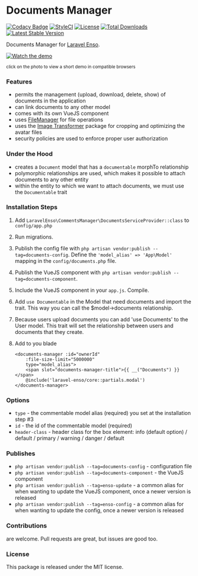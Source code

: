 <!--h-->
# Documents Manager
[![Codacy Badge](https://api.codacy.com/project/badge/Grade/3118ebe6bb4647df99675e83a9f56de2)](https://www.codacy.com/app/laravel-enso/DocumentsManager?utm_source=github.com&amp;utm_medium=referral&amp;utm_content=laravel-enso/DocumentsManager&amp;utm_campaign=Badge_Grade)
[![StyleCI](https://styleci.io/repos/85587885/shield?branch=master)](https://styleci.io/repos/85587885)
[![License](https://poser.pugx.org/laravel-enso/datatable/license)](https://https://packagist.org/packages/laravel-enso/datatable)
[![Total Downloads](https://poser.pugx.org/laravel-enso/documentsmanager/downloads)](https://packagist.org/packages/laravel-enso/documentsmanager)
[![Latest Stable Version](https://poser.pugx.org/laravel-enso/documentsmanager/version)](https://packagist.org/packages/laravel-enso/documentsmanager)
<!--/h-->

Documents Manager for [Laravel Enso](https://github.com/laravel-enso/Enso).

[![Watch the demo](https://laravel-enso.github.io/documentsmanager/screenshots/Selection_019_thumb.png)](https://laravel-enso.github.io/documentsmanager/videos/demo_01.webm)

<sup>click on the photo to view a short demo in compatible browsers</sup>

### Features

- permits the management (upload, download, delete, show) of documents in the application
- can link documents to any other model
- comes with its own VueJS component
- uses [FileManager](https://github.com/laravel-enso/FileManager) for file operations
- uses the [Image Transformer](https://github.com/laravel-enso/ImageTransformer) package for cropping and optimizing the avatar files
- security policies are used to enforce proper user authorization

### Under the Hood
- creates a `Document` model that has a `documentable` morphTo relationship
- polymorphic relationships are used, which makes it possible to attach documents to any other entity
- within the entity to which we want to attach documents, we must use the `Documentable` trait

### Installation Steps

1. Add `LaravelEnso\CommentsManager\DocumentsServiceProvider::class` to `config/app.php`

2. Run migrations.

3. Publish the config file with `php artisan vendor:publish --tag=documents-config`. Define the `'model_alias' => 'App\Model'` mapping in the `config/documents.php` file.

4. Publish the VueJS component with `php artisan vendor:publish --tag=documents-component`.

4. Include the VueJS component in your `app.js`. Compile.

5. Add `use Documentable` in the Model that need documents and import the trait. This way you can call the $model->documents relationship.

6. Because users upload documents you can add 'use Documents' to the User model. This trait will set the relationship between users and documents that they create.

7. Add to you blade

    ```
    <documents-manager :id="ownerId"
        :file-size-limit="5000000"
        type="model_alias">
        <span slot="documents-manager-title">{{ __("Documents") }}</span>
        @include('laravel-enso/core::partials.modal')
    </documents-manager>
    ```

### Options

- `type` - the commentable model alias (required) you set at the installation step #3
- `id` - the id of the commentable model (required)
- `header-class` - header class for the box element: info (default option) / default / primary / warning / danger / default

### Publishes

- `php artisan vendor:publish --tag=documents-config` - configuration file
- `php artisan vendor:publish --tag=documents-component` - the VueJS component
- `php artisan vendor:publish --tag=enso-update` - a common alias for when wanting to update the VueJS component,
once a newer version is released
- `php artisan vendor:publish --tag=enso-config` - a common alias for when wanting to update the config,
once a newer version is released

<!--h-->
### Contributions

are welcome. Pull requests are great, but issues are good too.

### License

This package is released under the MIT license.
<!--/h-->